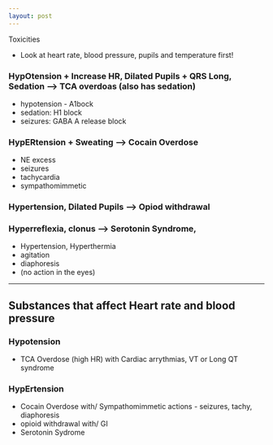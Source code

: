 ```yaml
---
layout: post
---
```



Toxicities

- Look at heart rate, blood pressure, pupils and temperature first!


### HypOtension + Increase HR, Dilated Pupils + QRS Long, Sedation --> TCA overdoas (also has sedation)

- hypotension - A1bock
- sedation: H1 block
- seizures: GABA A release block 

### HypERtension + Sweating --> Cocain Overdose

- NE excess
- seizures
- tachycardia
- sympathomimmetic


### Hypertension, Dilated Pupils --> Opiod withdrawal


### Hyperreflexia, clonus --> Serotonin Syndrome,

- Hypertension, Hyperthermia 
- agitation
- diaphoresis
- (no action in the eyes)

-------------------------------------------------------


## Substances that affect Heart rate and blood pressure

### Hypotension

- TCA Overdose (high HR) with Cardiac arrythmias, VT or Long QT syndrome

### HypErtension

- Cocain Overdose   with/ Sympathomimmetic actions - seizures, tachy, diaphoresis
- opioid withdrawal with/ GI
- Serotonin Sydrome
